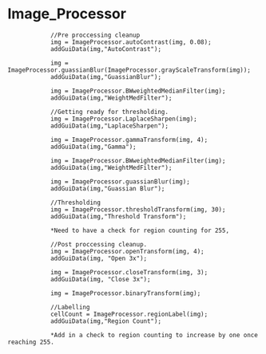 # Image_Processor

				//Pre proccessing cleanup
				img = ImageProcessor.autoContrast(img, 0.08);
				addGuiData(img,"AutoContrast");

				img = ImageProcessor.guassianBlur(ImageProcessor.grayScaleTransform(img));
				addGuiData(img,"GuassianBlur");

				img = ImageProcessor.BWweightedMedianFilter(img);
				addGuiData(img,"WeightMedFilter");

				//Getting ready for thresholding.
				img = ImageProcessor.LaplaceSharpen(img);
				addGuiData(img,"LaplaceSharpen");

				img = ImageProcessor.gammaTransform(img, 4);
				addGuiData(img,"Gamma");

				img = ImageProcessor.BWweightedMedianFilter(img);
				addGuiData(img,"WeightMedFilter");

				img = ImageProcessor.guassianBlur(img);
				addGuiData(img,"Guassian Blur");

				//Thresholding
				img = ImageProcessor.thresholdTransform(img, 30);
				addGuiData(img,"Threshold Transform");
				
				*Need to have a check for region counting for 255, 

				//Post proccessing cleanup.
				img = ImageProcessor.openTransform(img, 4);
				addGuiData(img, "Open 3x");

				img = ImageProcessor.closeTransform(img, 3);
				addGuiData(img, "Close 3x");

				img = ImageProcessor.binaryTransform(img);

				//Labelling
				cellCount = ImageProcessor.regionLabel(img);
				addGuiData(img,"Region Count");
				
				*Add in a check to region counting to increase by one once reaching 255.
